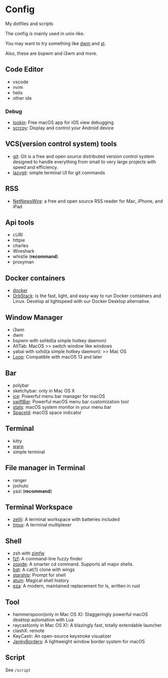 # Config

My dotfiles and scripts

The config is mainly used in unix-like.

You may want to try something like [dwm](https://dwm.suckless.org/) and [st](https://st.suckless.org/).

Also, these are bspwm and i3wm and more.

## Code Editor

- vscode
- nvim
- helix
- other ide

### Debug

- [lookin](https://github.com/QMUI/LookinServer): Free macOS app for iOS view debugging
- [scrcpy](https://github.com/Genymobile/scrcpy): Display and control your Android device

## VCS(version control system) tools

- [git](https://git-scm.com/): Git is a free and open source distributed version control system designed to handle everything from small to very large projects with speed and efficiency. 
- [lazygit](https://github.com/jesseduffield/lazygit): simple terminal UI for git commands

## RSS

- [NetNewsWire](https://netnewswire.com/): a free and open source RSS reader for Mac, iPhone, and iPad

## Api tools

- cURl
- httpie
- charles
- Wireshark
- whistle (**recommand**)
- proxyman

## Docker containers

- [docker](https://www.docker.com/)
- [OrbStack](https://orbstack.dev/): is the fast, light, and easy way to run Docker containers and Linux. Develop at lightspeed with our Docker Desktop alternative.

## Window Manager

- i3wm
- dwm
- bspwm with sxhkd(a simple hotkey daemon)
- AltTab: MacOS >> switch window like windows
- yabai with sxhd(a simple hotkey daemon): >> Mac OS
- [Loop](https://github.com/MrKai77/Loop?tab=readme-ov-file): Compatible with macOS 13 and later

## Bar

- polybar
- sketchybar: only in Mac OS X
- [ice](https://github.com/jordanbaird/Ice): Powerful menu bar manager for macOS
- [swiftBar](https://github.com/swiftbar/SwiftBar/): Powerful macOS menu bar customization tool
- [stats](https://github.com/exelban/stats): macOS system monitor in your menu bar
- [SpaceId](https://github.com/dshnkao/SpaceId): macOS space indicator

## Terminal

- kitty
- [warp](https://www.warp.dev/)
- simple terminal

## File manager in Terminal

- ranger
- joshuto
- yazi (**recommand**)

## Terminal Workspace

- [zellij](https://github.com/zellij-org/zellij): A terminal workspace with batteries included
- [tmux](https://github.com/tmux/tmux): A terminal multiplexer

## Shell

- zsh with [zimfw](https://github.com/zimfw/zimfw)
- [fzf](https://github.com/junegunn/fzf): A command-line fuzzy finder
- [zoxide](https://github.com/ajeetdsouza/zoxide): A smarter cd command. Supports all major shells.
- [bat](https://github.com/sharkdp/bat): A cat(1) clone with wings
- [starship](https://github.com/starship/starship): Prompt for shell
- [atuin](https://github.com/atuinsh/atuin): Magical shell history
- [eza](https://eza.rocks/): A modern, maintained replacement for ls, written in rust

## Tool

- hammerspoon(only in Mac OS X): Staggeringly powerful macOS desktop automation with Lua
- raycast(only in Mac OS X): A blazingly fast, totally extendable launcher
- clashX: remote
- KeyCastr: An open-source keystroke visualizer
- [JankyBorders](https://github.com/FelixKratz/JankyBorders): A lightweight window border system for macOS

## Script

See `/script`


